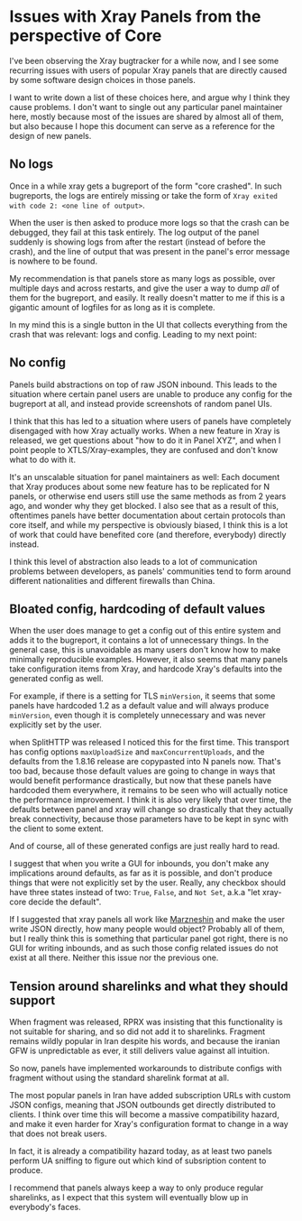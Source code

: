 # Issues with Xray Panels from the perspective of Core

I've been observing the Xray bugtracker for a while now, and I see some
recurring issues with users of popular Xray panels that are directly caused by
some software design choices in those panels.

I want to write down a list of these choices here, and argue why I think they
cause problems. I don't want to single out any particular panel maintainer
here, mostly because most of the issues are shared by almost all of them, but
also because I hope this document can serve as a reference for the design of
new panels.

## No logs

Once in a while xray gets a bugreport of the form "core crashed". In such
bugreports, the logs are entirely missing or take the form of `Xray exited with
code 2: <one line of output>`.

When the user is then asked to produce more logs so that the crash can be
debugged, they fail at this task entirely. The log output of the panel suddenly
is showing logs from after the restart (instead of before the crash), and the
line of output that was present in the panel's error message is nowhere to be
found.

My recommendation is that panels store as many logs as possible, over multiple
days and across restarts, and give the user a way to dump *all* of them for the
bugreport, and easily. It really doesn't matter to me if this is a gigantic
amount of logfiles for as long as it is complete.

In my mind this is a single button in the UI that collects everything from the
crash that was relevant: logs and config. Leading to my next point:

## No config

Panels build abstractions on top of raw JSON inbound. This leads to the
situation where certain panel users are unable to produce any config for the
bugreport at all, and instead provide screenshots of random panel UIs.

I think that this has led to a situation where users of panels have completely
disengaged with how Xray actually works. When a new feature in Xray is
released, we get questions about "how to do it in Panel XYZ", and when I point
people to XTLS/Xray-examples, they are confused and don't know what to do with it.

It's an unscalable situation for panel maintainers as well: Each document that
Xray produces about some new feature has to be replicated for N panels, or
otherwise end users still use the same methods as from 2 years ago, and wonder
why they get blocked. I also see that as a result of this, oftentimes panels
have better documentation about certain protocols than core itself, and while
my perspective is obviously biased, I think this is a lot of work that could
have benefited core (and therefore, everybody) directly instead.

I think this level of abstraction also leads to a lot of communication problems
between developers, as panels' communities tend to form around different
nationalities and different firewalls than China.

## Bloated config, hardcoding of default values

When the user does manage to get a config out of this entire system and adds it
to the bugreport, it contains a lot of unnecessary things. In the general case,
this is unavoidable as many users don't know how to make minimally reproducible
examples. However, it also seems that many panels take configuration items from
Xray, and hardcode Xray's defaults into the generated config as well.

For example, if there is a setting for TLS `minVersion`, it seems that some
panels have hardcoded 1.2 as a default value and will always produce
`minVersion`, even though it is completely unnecessary and was never explicitly
set by the user.

when SplitHTTP was released I noticed this for the first time. This transport
has config options `maxUploadSize` and `maxConcurrentUploads`, and the defaults
from the 1.8.16 release are copypasted into N panels now. That's too bad,
because those default values are going to change in ways that would benefit
performance drastically, but now that these panels have hardcoded them
everywhere, it remains to be seen who will actually notice the performance
improvement. I think it is also very likely that over time, the defaults
between panel and xray will change so drastically that they actually break
connectivity, because those parameters have to be kept in sync with the client
to some extent.

And of course, all of these generated configs are just really hard to read.

I suggest that when you write a GUI for inbounds, you don't make any
implications around defaults, as far as it is possible, and don't produce
things that were not explicitly set by the user. Really, any checkbox should
have three states instead of two: `True`, `False`, and `Not Set`, a.k.a "let
xray-core decide the default".

If I suggested that xray panels all work like
[Marzneshin](https://github.com/khodedawsh/marzneshin) and make the user write
JSON directly, how many people would object? Probably all of them, but I really
think this is something that particular panel got right, there is no GUI for
writing inbounds, and as such those config related issues do not exist at all
there. Neither this issue nor the previous one.

## Tension around sharelinks and what they should support

When fragment was released, RPRX was insisting that this functionality is not
suitable for sharing, and so did not add it to sharelinks. Fragment remains
wildly popular in Iran despite his words, and because the iranian GFW is
unpredictable as ever, it still delivers value against all intuition.

So now, panels have implemented workarounds to distribute configs with fragment
without using the standard sharelink format at all.

The most popular panels in Iran have added subscription URLs with custom
JSON configs, meaning that JSON outbounds get directly distributed to clients.
I think over time this will become a massive compatibility hazard, and make it
even harder for Xray's configuration format to change in a way that does not
break users.

In fact, it is already a compatibility hazard today, as at least two panels
perform UA sniffing to figure out which kind of subsription content to produce.

I recommend that panels always keep a way to only produce regular sharelinks,
as I expect that this system will eventually blow up in everybody's faces.
